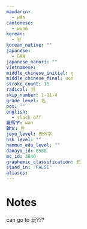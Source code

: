 ```yaml
---
mandarin:
  - wán
cantonese:
  - wun6
korean:
  - 완
korean_native: ""
japanese:
  - GAN
japanese_nanori: ""
vietnamese:
middle_chinese_initial: ŋ
middle_chinese_final: uɑn
stroke_count: 15
radical: 羽
skip_number: 1-11-4
grade_level: 名
pos: ""
english:
  - slack off
羅馬字: wan
韓文: 완
joyo_level: 表外字
hsk_level: ""
hanmun_edu_level: ""
danayo_id: 8588
mc_id: 3840
graphemic_classification: 元
stand_in: "FALSE"
aliases:
---
```


# Notes
can go to 玩???

